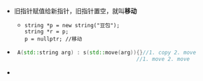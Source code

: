 - 旧指针赋值给新指针，旧指针置空，就叫**移动**
	- ```
	  string *p = new string("豆包");
	  string *r = p;
	  p = nullptr; //移动
	  ```
- ```C++
   A(std::string arg) : s(std::move(arg)){}//1. copy 2. move
  										 //1. move 2. move
  ```
-